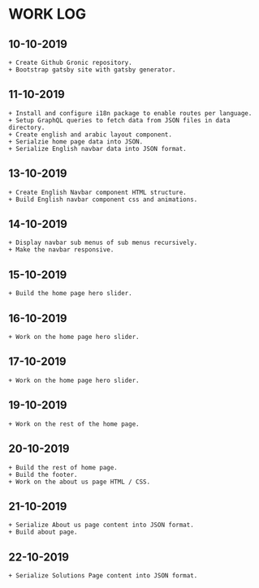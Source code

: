 # WORK LOG

## 10-10-2019

    + Create Github Gronic repository.
    + Bootstrap gatsby site with gatsby generator.

## 11-10-2019

    + Install and configure i18n package to enable routes per language.
    + Setup GraphQL queries to fetch data from JSON files in data directory.
    + Create english and arabic layout component.
    + Serialzie home page data into JSON.
    + Serialize English navbar data into JSON format.

## 13-10-2019

    + Create English Navbar component HTML structure.
    + Build English navbar component css and animations.

## 14-10-2019

    + Display navbar sub menus of sub menus recursively.
    + Make the navbar responsive.

## 15-10-2019

    + Build the home page hero slider.

## 16-10-2019

    + Work on the home page hero slider.

## 17-10-2019

    + Work on the home page hero slider.

## 19-10-2019

    + Work on the rest of the home page.

## 20-10-2019

    + Build the rest of home page.
    + Build the footer.
    + Work on the about us page HTML / CSS.

## 21-10-2019

    + Serialize About us page content into JSON format.
    + Build about page.

## 22-10-2019

    + Serialize Solutions Page content into JSON format.

